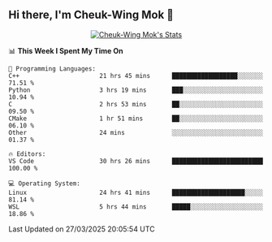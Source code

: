 ## Hi there, I'm Cheuk-Wing Mok 👋

<!--
**mozro0327/mozro0327** is a ✨ _special_ ✨ repository because its `README.md` (this file) appears on your GitHub profile.

Here are some ideas to get you started:

- 🔭 I’m currently working on ...
- 🌱 I’m currently learning ...
- 👯 I’m looking to collaborate on ...
- 🤔 I’m looking for help with ...
- 💬 Ask me about ...
- 📫 How to reach me: ...
- 😄 Pronouns: ...
- ⚡ Fun fact: ...
-->

<p align="center">
  <a href="https://github.com/mozro0327" class="rich-diff-level-one">
    <img src="https://github-readme-stats.vercel.app/api?username=mozro0327&title_color=333&text_color=777" alt="Cheuk-Wing Mok's Stats" >
    <!-- &hide=issues
    <img src="https://github-readme-stats.vercel.app/api?username=mozro0327&hide=issues&title_color=333&text_color=777" alt="Cheuk-Wing Mok's Stats" >
    -->
  </a>
</p>

<!--START_SECTION:waka-->
📊 **This Week I Spent My Time On** 

```text
💬 Programming Languages: 
C++                      21 hrs 45 mins      ██████████████████░░░░░░░   71.51 % 
Python                   3 hrs 19 mins       ███░░░░░░░░░░░░░░░░░░░░░░   10.94 % 
C                        2 hrs 53 mins       ██░░░░░░░░░░░░░░░░░░░░░░░   09.50 % 
CMake                    1 hr 51 mins        ██░░░░░░░░░░░░░░░░░░░░░░░   06.10 % 
Other                    24 mins             ░░░░░░░░░░░░░░░░░░░░░░░░░   01.37 % 

🔥 Editors: 
VS Code                  30 hrs 26 mins      █████████████████████████   100.00 % 

💻 Operating System: 
Linux                    24 hrs 41 mins      ████████████████████░░░░░   81.14 % 
WSL                      5 hrs 44 mins       █████░░░░░░░░░░░░░░░░░░░░   18.86 % 
```


 Last Updated on 27/03/2025 20:05:54 UTC
<!--END_SECTION:waka-->
